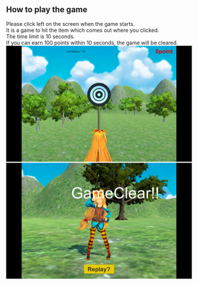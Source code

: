 ## How to play the game  
Please click left on the screen when the game starts.  
It is a game to hit the item which comes out where you clicked.  
The time limit is 10 seconds.  
If you can earn 100 points within 10 seconds, the game will be cleared.  
![sample1](sample1.png)  
![sample2](sample2.png)  
